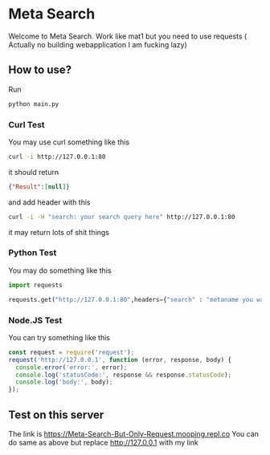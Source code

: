 # Meta Search

Welcome to Meta Search. Work like mat1 but you need to use requests ( Actually no building webapplication I am fucking lazy)

## How to use?

Run
```bash
python main.py
```
### Curl Test
You may use curl something like this
```bash
curl -i http://127.0.0.1:80
```
it should return
```json 
{"Result":[null]}
```
and add header with this

```bash
curl -i -H "search: your search query here" http://127.0.0.1:80
```
it may return lots of shit things
### Python Test
You may do something like this
```py
import requests

requests.get("http://127.0.0.1:80",headers={"search" : "metaname you want to search"})
```
### Node.JS Test
You can try something like this
```js
const request = require('request');
request('http://127.0.0.1', function (error, response, body) {
  console.error('error:', error);
  console.log('statusCode:', response && response.statusCode); 
  console.log('body:', body); 
});
```
## Test on this server
The link is https://Meta-Search-But-Only-Request.mooping.repl.co
You can do same as above but replace http://127.0.0.1 with my link